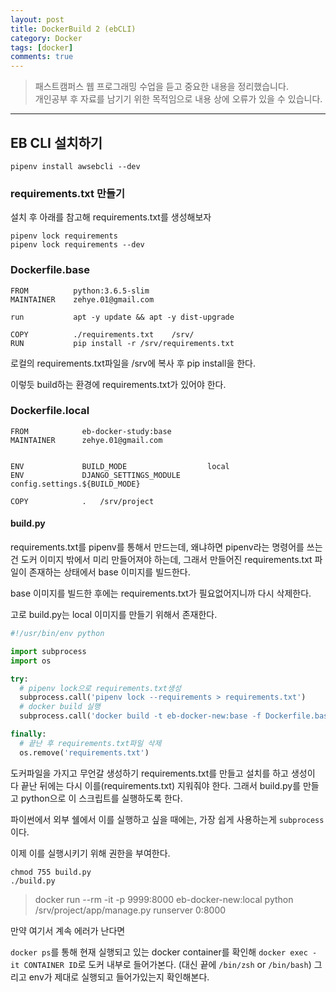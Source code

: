 ```yaml
---
layout: post
title: DockerBuild 2 (ebCLI)
category: Docker
tags: [docker]
comments: true
---
```


> 패스트캠퍼스 웹 프로그래밍 수업을 듣고 중요한 내용을 정리했습니다.     
개인공부 후 자료를 남기기 위한 목적임으로 내용 상에 오류가 있을 수 있습니다.      

<hr>

## EB CLI 설치하기
```
pipenv install awsebcli --dev
```

### requirements.txt 만들기

설치 후 아래를 참고해 requirements.txt를 생성해보자
```
pipenv lock requirements
pipenv lock requirements --dev
```

### Dockerfile.base

```docker
FROM          python:3.6.5-slim
MAINTAINER    zehye.01@gmail.com

run           apt -y update && apt -y dist-upgrade

COPY          ./requirements.txt    /srv/
RUN           pip install -r /srv/requirements.txt
```
로컬의 requirements.txt파일을 /srv에 복사 후 pip install을 한다.

이렇듯 build하는 환경에 requirements.txt가 있어야 한다.

### Dockerfile.local

```docker
FROM            eb-docker-study:base
MAINTAINER      zehye.01@gmail.com


ENV             BUILD_MODE                  local
ENV             DJANGO_SETTINGS_MODULE      config.settings.${BUILD_MODE}

COPY            .   /srv/project

```

#### build.py

requirements.txt를 pipenv를 통해서 만드는데, 왜냐하면 pipenv라는 명령어를 쓰는 건 도커 이미지 밖에서 미리 만들어져야 하는데, 그래서 만들어진 requirements.txt 파일이 존재하는 상태에서 base 이미지를 빌드한다.

base 이미지를 빌드한 후에는 requirements.txt가 필요없어지니까 다시 삭제한다.

고로 build.py는 local 이미지를 만들기 위해서 존재한다.

```python
#!/usr/bin/env python

import subprocess
import os

try:
  # pipenv lock으로 requirements.txt생성
  subprocess.call('pipenv lock --requirements > requirements.txt')
  # docker build 실행
  subprocess.call('docker build -t eb-docker-new:base -f Dockerfile.base .')

finally:
  # 끝난 후 requirements.txt파일 삭제
  os.remove('requirements.txt')
```
도커파일을 가지고 무언갈 생성하기 requirements.txt를 만들고 설치를 하고 생성이 다 끝난 뒤에는 다시 이를(requirements.txt) 지워줘야 한다. 그래서 build.py를 만들고 python으로 이 스크립트를 실행하도록 한다.

파이썬에서 외부 쉘에서 이를 실행하고 싶을 때에는, 가장 쉽게 사용하는게 `subprocess`이다.

이제 이를 실행시키기 위해 권한을 부여한다.

```
chmod 755 build.py
./build.py
```

> docker run --rm -it -p 9999:8000 eb-docker-new:local python /srv/project/app/manage.py runserver 0:8000

만약 여기서 계속 에러가 난다면

`docker ps`를 통해 현재 실행되고 있는 docker container를 확인해 `docker exec -it CONTAINER ID`로 도커 내부로 들어가본다. (대신 끝에 `/bin/zsh` or `/bin/bash`) 그리고 env가 제대로 실행되고 들어가있는지 확인해본다. 

